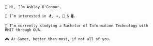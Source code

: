 

    👋 Hi, I’m Ashley O'Connor.

    👀 I’m interested in 🏂, ✈️, 🎵 & 🖥️.

    🌱 I’m currently studying a Bachelor of Information Technology with RMIT through OUA.

    🎮 A+ Gamer, better than most, if not all of you. 
